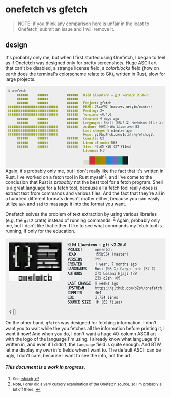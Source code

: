 # onefetch vs gfetch

> NOTE: if you think any comparison here is unfair in the least to Onefetch,
> submit an issue and I will remove it.

## design

It's probably only me, but when I first started using Onefetch, I began to feel
as if Onefetch was designed only for pretty screenshots. Huge ASCII art that
can't be disabled, a strange license field, a *colorblocks* field (how on earth
does the terminal's colorscheme relate to Git), written in Rust, slow for large
projects.

<img src="img/onefetch-gfe-light.png" alt="onefetch" align="right"
height="256px" width="520">

Again, it's probably only me, but I don't really like the fact that it's written
in Rust. I've worked on a fetch tool in Rust myself <sup id="a1">[1](#f1)</sup>,
and I've come to the conclusion that Rust is *probably* not the best tool for a
fetch program. Shell is a great language for a fetch tool, because all a fetch
tool really does is extract text from commands and various files. And the fact
that they're all in a hundred different formats doesn't matter either, because
you can easily utilize `awk` and `sed` to massage it into the format you want.

Onefetch solves the problem of text extraction by using various libraries (e.g.
the `git2` crate) instead of running commands. <sup id="a2">[2](#f2)</sup>
Again, probably only me, but I don't like that either. I like to see what
commands my fetch tool is running, if only for the education.

<img src="img/onefetch-light.png" alt="onefetch" align="right"
height="256px" width="520">

On the other hand, `gfetch` was designed for fetching information. I don't want
you to wait while the you fetches all the information before printing
it, I want it now! And when you do, I don't want a huge 40-column ASCII art with
the logo of the language I'm using. I already know what language it's written
in, and even if I didn't, the `Language` field is quite enough. And BTW, let me
display my *own* info fields when I want to. The default ASCII can be ugly, I
don't care, because I want to see the info, not the art.


#### *This document is a work in progress.*

1. <small id="f1"> See [rsfetch](https://github.com/rsfetch/rsfetch) </small>
[↩](#a1)
2. <small id="f2"> Note, I only did a very cursory examination of the Onefetch
source, so I'm probably a bit off there. </small> [↩](#a2)
